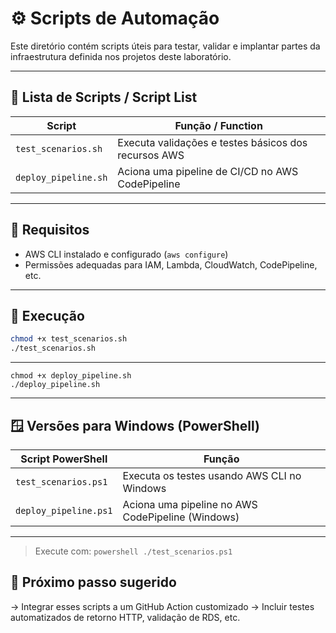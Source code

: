 # ⚙️ Scripts de Automação

Este diretório contém scripts úteis para testar, validar e implantar partes da infraestrutura definida nos projetos deste laboratório.

---

## 📄 Lista de Scripts / Script List

| Script                     | Função / Function                                             |
|----------------------------|---------------------------------------------------------------|
| `test_scenarios.sh`        | Executa validações e testes básicos dos recursos AWS          |
| `deploy_pipeline.sh`       | Aciona uma pipeline de CI/CD no AWS CodePipeline              |

---

## 🔧 Requisitos

- AWS CLI instalado e configurado (`aws configure`)
- Permissões adequadas para IAM, Lambda, CloudWatch, CodePipeline, etc.

---

## 🚀 Execução

```bash
chmod +x test_scenarios.sh
./test_scenarios.sh
```
---
```
chmod +x deploy_pipeline.sh
./deploy_pipeline.sh
```
---

## 🪟 Versões para Windows (PowerShell)

| Script PowerShell            | Função                                               |
|-----------------------------|------------------------------------------------------|
| `test_scenarios.ps1`        | Executa os testes usando AWS CLI no Windows          |
| `deploy_pipeline.ps1`       | Aciona uma pipeline no AWS CodePipeline (Windows)    |

---

> Execute com: `powershell ./test_scenarios.ps1`


## 📘 Próximo passo sugerido

→ Integrar esses scripts a um GitHub Action customizado
→ Incluir testes automatizados de retorno HTTP, validação de RDS, etc.
